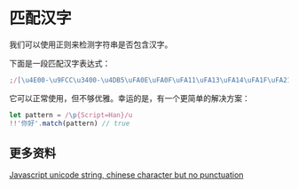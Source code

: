 # 匹配汉字

我们可以使用正则来检测字符串是否包含汉字。

下面是一段匹配汉字表达式：

```js
;/[\u4E00-\u9FCC\u3400-\u4DB5\uFA0E\uFA0F\uFA11\uFA13\uFA14\uFA1F\uFA21\uFA23\uFA24\uFA27-\uFA29]|[\uD840-\uD868][\uDC00-\uDFFF]|\uD869[\uDC00-\uDED6\uDF00-\uDFFF]|[\uD86A-\uD86C][\uDC00-\uDFFF]|\uD86D[\uDC00-\uDF34\uDF40-\uDFFF]|\uD86E[\uDC00-\uDC1D]/
```

它可以正常使用，但不够优雅。幸运的是，有一个更简单的解决方案：

```js
let pattern = /\p{Script=Han}/u
!!'你好'.match(pattern) // true
```

## 更多资料

[Javascript unicode string, chinese character but no punctuation](https://stackoverflow.com/questions/21109011/javascript-unicode-string-chinese-character-but-no-punctuation)
